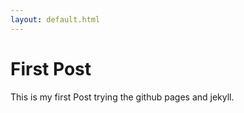 ```yaml
---
layout: default.html
---
```


First Post
==========

This is my first Post trying the github pages and jekyll.


